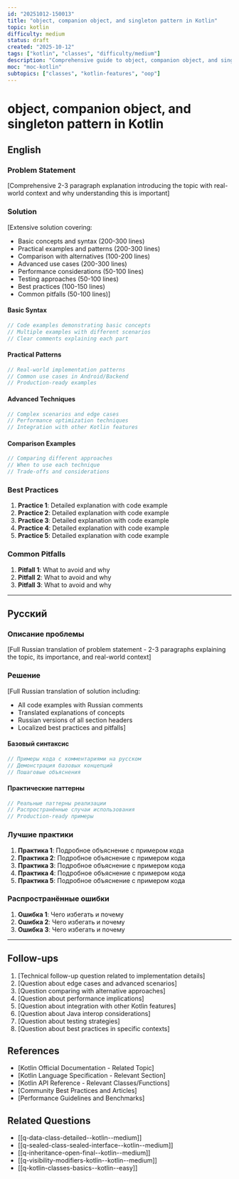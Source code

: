 ```yaml
---
id: "20251012-150013"
title: "object, companion object, and singleton pattern in Kotlin"
topic: kotlin
difficulty: medium
status: draft
created: "2025-10-12"
tags: ["kotlin", "classes", "difficulty/medium"]
description: "Comprehensive guide to object, companion object, and singleton pattern in Kotlin covering concepts, patterns, best practices, and real-world examples"
moc: "moc-kotlin"
subtopics: ["classes", "kotlin-features", "oop"]
---
```

# object, companion object, and singleton pattern in Kotlin

## English

### Problem Statement

[Comprehensive 2-3 paragraph explanation introducing the topic with real-world context and why understanding this is important]

### Solution

[Extensive solution covering:
- Basic concepts and syntax (200-300 lines)
- Practical examples and patterns (200-300 lines)
- Comparison with alternatives (100-200 lines)
- Advanced use cases (200-300 lines)
- Performance considerations (50-100 lines)
- Testing approaches (50-100 lines)
- Best practices (100-150 lines)
- Common pitfalls (50-100 lines)]

#### Basic Syntax

```kotlin
// Code examples demonstrating basic concepts
// Multiple examples with different scenarios
// Clear comments explaining each part
```

#### Practical Patterns

```kotlin
// Real-world implementation patterns
// Common use cases in Android/Backend
// Production-ready examples
```

#### Advanced Techniques

```kotlin
// Complex scenarios and edge cases
// Performance optimization techniques
// Integration with other Kotlin features
```

#### Comparison Examples

```kotlin
// Comparing different approaches
// When to use each technique
// Trade-offs and considerations
```

### Best Practices

1. **Practice 1**: Detailed explanation with code example
2. **Practice 2**: Detailed explanation with code example
3. **Practice 3**: Detailed explanation with code example
4. **Practice 4**: Detailed explanation with code example
5. **Practice 5**: Detailed explanation with code example

### Common Pitfalls

1. **Pitfall 1**: What to avoid and why
2. **Pitfall 2**: What to avoid and why
3. **Pitfall 3**: What to avoid and why

---

## Русский

### Описание проблемы

[Full Russian translation of problem statement - 2-3 paragraphs explaining the topic, its importance, and real-world context]

### Решение

[Full Russian translation of solution including:
- All code examples with Russian comments
- Translated explanations of concepts
- Russian versions of all section headers
- Localized best practices and pitfalls]

#### Базовый синтаксис

```kotlin
// Примеры кода с комментариями на русском
// Демонстрация базовых концепций
// Пошаговые объяснения
```

#### Практические паттерны

```kotlin
// Реальные паттерны реализации
// Распространённые случаи использования
// Production-ready примеры
```

### Лучшие практики

1. **Практика 1**: Подробное объяснение с примером кода
2. **Практика 2**: Подробное объяснение с примером кода
3. **Практика 3**: Подробное объяснение с примером кода
4. **Практика 4**: Подробное объяснение с примером кода
5. **Практика 5**: Подробное объяснение с примером кода

### Распространённые ошибки

1. **Ошибка 1**: Чего избегать и почему
2. **Ошибка 2**: Чего избегать и почему
3. **Ошибка 3**: Чего избегать и почему

---

## Follow-ups

1. [Technical follow-up question related to implementation details]
2. [Question about edge cases and advanced scenarios]
3. [Question comparing with alternative approaches]
4. [Question about performance implications]
5. [Question about integration with other Kotlin features]
6. [Question about Java interop considerations]
7. [Question about testing strategies]
8. [Question about best practices in specific contexts]

## References

- [Kotlin Official Documentation - Related Topic]
- [Kotlin Language Specification - Relevant Section]
- [Kotlin API Reference - Relevant Classes/Functions]
- [Community Best Practices and Articles]
- [Performance Guidelines and Benchmarks]

## Related Questions

- [[q-data-class-detailed--kotlin--medium]]
- [[q-sealed-class-sealed-interface--kotlin--medium]]
- [[q-inheritance-open-final--kotlin--medium]]
- [[q-visibility-modifiers-kotlin--kotlin--medium]]
- [[q-kotlin-classes-basics--kotlin--easy]]
